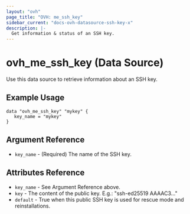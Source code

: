 ```yaml
---
layout: "ovh"
page_title: "OVH: me_ssh_key"
sidebar_current: "docs-ovh-datasource-ssh-key-x"
description: |-
  Get information & status of an SSH key.
---
```


# ovh_me_ssh_key (Data Source)

Use this data source to retrieve information about an SSH key.

## Example Usage

```hcl
data "ovh_me_ssh_key" "mykey" {
   key_name = "mykey"
}
```

## Argument Reference

* `key_name` - (Required) The name of the SSH key.

## Attributes Reference

* `key_name` - See Argument Reference above.
* `key` - The content of the public key.
E.g.: "ssh-ed25519 AAAAC3..."
* `default` - True when this public SSH key is used for rescue mode and reinstallations.
